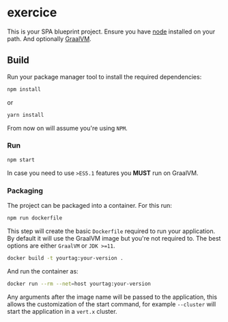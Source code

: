 # exercice

This is your SPA blueprint project. Ensure you have [node](https://www.nodejs.org) installed
on your path. And optionally [GraalVM](https://www.graalvm.org).

## Build

Run your package manager tool to install the required dependencies:

```sh
npm install
```

or

```sh
yarn install
```

From now on will assume you're using `NPM`.

### Run

```sh
npm start
```

In case you need to use `>ES5.1` features you **MUST** run on GraalVM.

### Packaging

The project can be packaged into a container. For this run:

```sh
npm run dockerfile
```

This step will create the basic `Dockerfile` required to run your application. By default it will use the GraalVM image
but you're not required to. The best options are either `GraalVM` or `JDK >=11`.


```sh
docker build -t yourtag:your-version .
```

And run the container as:

```sh
docker run --rm --net=host yourtag:your-version
```

Any arguments after the image name will be passed to the application, this allows the customization of the start command, for example `--cluster` will start the application in a `vert.x` cluster.
